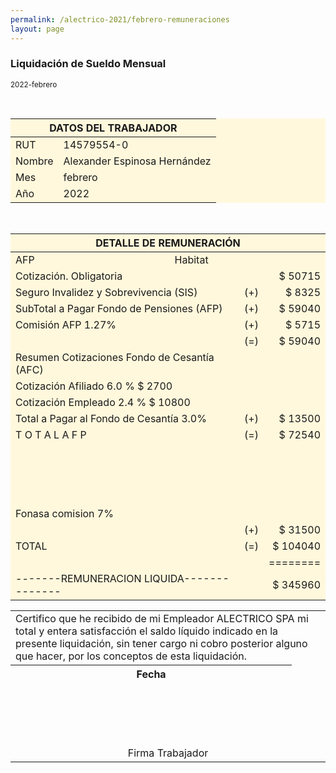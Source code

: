 ```yaml
--- 
permalink: /alectrico-2021/febrero-remuneraciones 
layout: page
--- 
```

<h3> Liquidación de Sueldo Mensual </h3> <small>2022-febrero</small>
<p style='page-break-after: always;'>&nbsp;</p>
<table style='background-color:cornsilk'>
<thead><th colspan='6'>  DATOS DEL TRABAJADOR </th></thead>
<tbody><tr><td> RUT     </td> <td> 14579554-0 </td></tr><tr><td> Nombre  </td> <td> Alexander Espinosa Hernández </td></tr><tr><td> Mes     </td> <td> febrero </td></tr><tr><td> Año     </td> <td> 2022 </td></tr></tbody></table><p style='page-break-after: always;'>&nbsp;</p>
<table style='background-color:cornsilk'>
<thead><th colspan='6'>DETALLE DE REMUNERACIÓN </th></thead>
<tbody>
<tr><td> AFP </td><td>Habitat</td></tr>
<tr><td colspan='2'>Cotización. Obligatoria </td><td></td><td align='right'> $ 	50715</td></tr>
<tr><td colspan='2'>Seguro Invalidez y Sobrevivencia (SIS) </td><td>    (+) </td><td align='right'> $	8325</td></tr>
<tr><td colspan='2'> SubTotal a Pagar Fondo de Pensiones (AFP) </td><td> (+) </td><td align='right'> $ 	59040</td></tr>
<tr><td colspan='2'> Comisión AFP  	1.27%</td><td>  (+) </td><td align ='right'> $ 5715</td></tr>
<tr><td></td><td></td><td>  (=) </td><td align='right'> $ 	59040</td></tr>
<tr><td colspan='2'> Resumen Cotizaciones Fondo de Cesantía (AFC) </td> </tr>
<tr><td colspan='2'>  Cotización Afiliado 	 6.0 % $ 	2700</td></tr>
<tr><td colspan='2'>  Cotización Empleado 	 2.4 % $ 	10800</td></tr>
<tr><td colspan='2'>Total a Pagar al Fondo de Cesantía 	3.0% </td> <td> (+) </td><td align= 'right'> $ 	13500</td></tr>
<tr></tr>
<tr><td colspan='2'>             T O T A L   A  F  P   </td><td>  (=) </td><td align='right'> $ 	72540</td></tr>
<tr height='100 px'> </tr>
<tr><td> Fonasa	comision	7% </td></tr>
<tr><td></td><td></td><td> (+) </td><td align='right'> $ 	31500</td></tr>
<tr><td colspan='2'>             TOTAL </td><td> (=) </td><td align='right'> $ 	104040</td></tr>
<tr><td> </td><td></td><td> </td><td align='right'>======== </td> </tr>
<tr><td colspan='2'> -------REMUNERACION LIQUIDA-------------- </td><td></td><td align='right'> $ 	345960</td></tr>
</tbody></table><table>
<tbody>
<tr> <td colspan='12'> Certifico que he recibido de mi Empleador ALECTRICO SPA mi total y entera satisfacción el saldo líquido indicado en la presente liquidación, sin tener cargo ni cobro posterior alguno que hacer, por los conceptos de esta liquidación. </td></tr><tr> <th> Fecha </th><td colspan='10'></td> </tr><tr height='100 px'><td></td></tr>
<tr> <td colspan = '10' align='center'> Firma Trabajador </td></tr></tbody>
</table>
